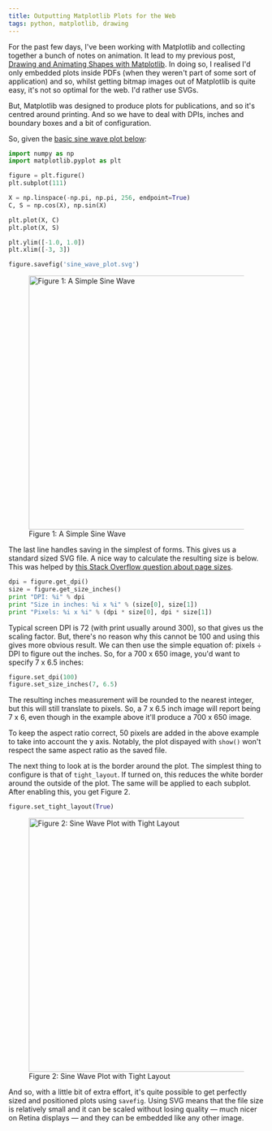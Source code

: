 ```yaml
---
title: Outputting Matplotlib Plots for the Web
tags: python, matplotlib, drawing
---
```


For the past few days, I've been working with Matplotlib and collecting together a 
bunch of notes on animation. It lead to my previous post, 
[Drawing and Animating Shapes with Matplotlib][prevpost]. In doing so, I realised 
I'd only embedded plots inside PDFs (when they weren't part of some sort of 
application) and so, whilst getting bitmap images out of Matplotlib is quite easy,
it's not so optimal for the web. I'd rather use SVGs.

But, Matplotlib was designed to produce plots for publications, and so it's centred 
around printing. And so we have to deal with DPIs, inches and boundary boxes and a
bit of configuration.

So, given the [basic sine wave plot below][scipylectures]:

```python
import numpy as np
import matplotlib.pyplot as plt

figure = plt.figure()
plt.subplot(111)

X = np.linspace(-np.pi, np.pi, 256, endpoint=True)
C, S = np.cos(X), np.sin(X)

plt.plot(X, C)
plt.plot(X, S)

plt.ylim([-1.0, 1.0])
plt.xlim([-3, 3])

figure.savefig('sine_wave_plot.svg')
```

<figure>
    <img src="/resources/images/sine_wave_plot.svg" width="500px" alt="Figure 1: A Simple Sine Wave">
    <figcaption>Figure 1: A Simple Sine Wave</figcaption>
</figure>

The last line handles saving in the simplest of forms. This gives us a standard
sized SVG file. A nice way to calculate the resulting size is below. This was helped
by [this Stack Overflow question about page sizes][sopagesize].

```python
dpi = figure.get_dpi()
size = figure.get_size_inches()
print "DPI: %i" % dpi
print "Size in inches: %i x %i" % (size[0], size[1])
print "Pixels: %i x %i" % (dpi * size[0], dpi * size[1])
```

Typical screen DPI is 72 (with print usually around 300), so that gives us the
scaling factor. But, there's no reason why this cannot be 100 and using this
gives more obvious result. We can then use the simple equation of: pixels &divide; 
DPI to figure out the inches. So, for a 700 x 650 image, you'd want to specify 7 x 
6.5 inches:

```python
figure.set_dpi(100)
figure.set_size_inches(7, 6.5)
```

The resulting inches measurement will be rounded to the nearest integer, but this
will still translate to pixels. So, a 7 x 6.5 inch image will report being 7 x 6,
even though in the example above it'll produce a 700 x 650 image.

To keep the aspect ratio correct, 50 pixels are added in the above example to take
into account the y axis. Notably, the plot dispayed with `show()` won't respect the
same aspect ratio as the saved file.

The next thing to look at is the border around the plot. The simplest thing to
configure is that of `tight_layout`. If turned on, this reduces the white border
around the outside of the plot. The same will be applied to each subplot. After
enabling this, you get Figure 2.

```python
figure.set_tight_layout(True)
```

<figure>
    <img src="/resources/images/sine_wave_plot_tight.svg" width="500px" alt="Figure 2: Sine Wave Plot with Tight Layout">
    <figcaption>Figure 2: Sine Wave Plot with Tight Layout</figcaption>
</figure>

And so, with a little bit of extra effort, it's quite possible to get perfectly
sized and positioned plots using `savefig`. Using SVG means that the file size is
relatively small and it can be scaled without losing quality &mdash; much nicer on 
Retina displays &mdash; and they can be embedded like any other image.

[prevpost]: /posts/drawing-animating-shapes-matplotlib.html
[sopagesize]: http://stackoverflow.com/questions/332289/how-do-you-change-the-size-of-figures-drawn-with-matplotlib
[scipylectures]: http://scipy-lectures.github.com/intro/matplotlib/matplotlib.html

